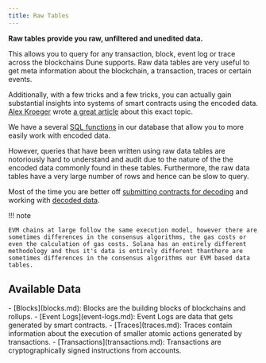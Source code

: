 ```yaml
---
title: Raw Tables
---
```


**Raw tables provide you raw, unfiltered and unedited data.**

This allows you to query for any transaction, block, event log or trace across the blockchains Dune supports.  Raw data tables are very useful to get meta information about the blockchain, a transaction, traces or certain events.

Additionally, with a few tricks and a few tricks, you can actually gain substantial insights into systems of smart contracts using the encoded data. [Alex Kroeger](https://twitter.com/alex\_kroeger) wrote [a great article](https://alexkroeger.mirror.xyz/0C3EQBtFqAK4k2TAGPZhg0JMY-upfTAxuTD-o91vBPc) about this exact topic.

We have a several [SQL functions](https://github.com/duneanalytics/spellbook/tree/master/ethereum/public) in our database that allow you to more easily work with encoded data.

However, queries that have been written using raw data tables are notoriously hard to understand and audit due to the nature of the the encoded data commonly found in these tables. Furthermore, the raw data tables have a very large number of rows and hence can be slow to query.

Most of the time you are better off [submitting contracts for decoding](../../app/decoding-contracts.md) and working with [decoded data](../decoded/index.md).

!!! note

    EVM chains at large follow the same execution model, however there are sometimes differences in the consensus algorithms, the gas costs or even the calculation of gas costs. Solana has an entirely different methodology and thus it's data is entirely different thanthere are sometimes differences in the consensus algorithms our EVM based data tables.

## Available Data

<div class="cards grid" markdown>
- [Blocks](blocks.md): Blocks are the building blocks of blockchains and rollups.
- [Event Logs](event-logs.md): Event Logs are data that gets generated by smart contracts.
- [Traces](traces.md): Traces contain information about the execution of smaller atomic actions generated by transactions.
- [Transactions](transactions.md): Transactions are cryptographically signed instructions from accounts.
</div>
